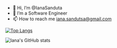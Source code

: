 - 👋 Hi, I’m @IanaSanduta
- 👀 I’m a Software Engineer
- 📫 How to reach me iana.sandutsa@gmail.com

[![Top Langs](https://github-readme-stats.vercel.app/api/top-langs/?username=IanaSanduta&layout=compact)](https://github.com/IanaSanduta/github-readme-stats)




![Iana's GitHub stats](https://github-readme-stats.vercel.app/api?username=IanaSanduta&show_icons=true&bg_color=DEG,D76B4D,885492&title_color=FFFFFF&text_color=FFFFFF&icon_color=F1D2F9)
